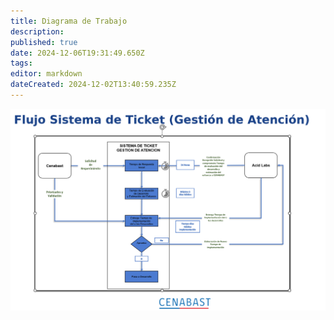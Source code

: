 ```yaml
---
title: Diagrama de Trabajo
description: 
published: true
date: 2024-12-06T19:31:49.650Z
tags: 
editor: markdown
dateCreated: 2024-12-02T13:40:59.235Z
---
```


![diagrama_de_flujo_ticket.png](/images/diagrama_de_flujo_ticket.png)